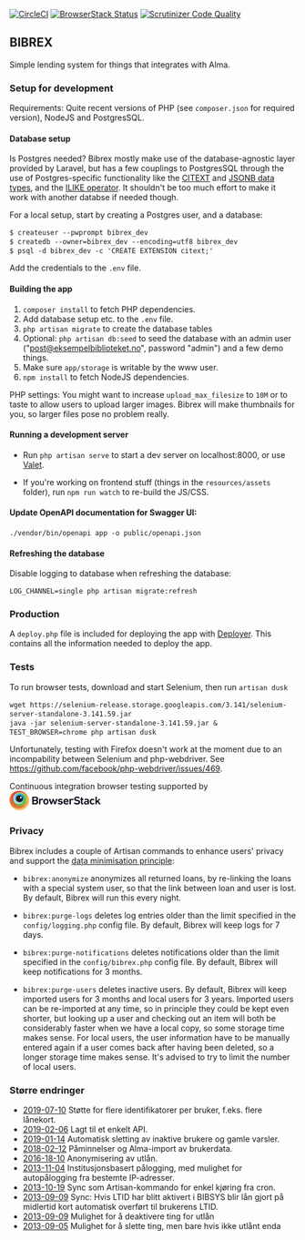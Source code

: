 [![CircleCI](https://circleci.com/gh/scriptotek/bibrex.svg?style=svg)](https://circleci.com/gh/scriptotek/bibrex)
[![BrowserStack Status](https://automate.browserstack.com/badge.svg?badge_key=MllkTUNNeUhUcTJpUGtyejA0TWZyZnVrbWlEQ0tLY0tvSjFIUURoU0p4MD0tLWsvN09mdlVNL2pwMzIzeVQ3dWZNQ1E9PQ==--fae679abc5d2ddaf2d27d77a1299b52daca21120)](https://automate.browserstack.com/public-build/MllkTUNNeUhUcTJpUGtyejA0TWZyZnVrbWlEQ0tLY0tvSjFIUURoU0p4MD0tLWsvN09mdlVNL2pwMzIzeVQ3dWZNQ1E9PQ==--fae679abc5d2ddaf2d27d77a1299b52daca21120)
[![Scrutinizer Code Quality](https://scrutinizer-ci.com/g/scriptotek/bibrex/badges/quality-score.png?b=master)](https://scrutinizer-ci.com/g/scriptotek/bibrex/?branch=master)

## BIBREX

Simple lending system for things that integrates with Alma.

### Setup for development

Requirements: Quite recent versions of PHP (see `composer.json` for required version),
NodeJS and PostgresSQL.

#### Database setup

Is Postgres needed? Bibrex mostly make use of the database-agnostic layer provided by Laravel,
but has a few couplings to PostgresSQL through the use of Postgres-specific functionality like
the [CITEXT](https://www.postgresql.org/docs/9.1/citext.html) and
[JSONB data types](https://www.postgresql.org/docs/9.4/datatype-json.html),
and the [ILIKE operator](https://www.postgresql.org/docs/8.3/functions-matching.html).
It shouldn't be too much effort to make it work with another databse if needed though.

For a local setup, start by creating a Postgres user, and a database:

    $ createuser --pwprompt bibrex_dev
    $ createdb --owner=bibrex_dev --encoding=utf8 bibrex_dev
    $ psql -d bibrex_dev -c 'CREATE EXTENSION citext;'

Add the credentials to the `.env` file.

#### Building the app

1. `composer install` to fetch PHP dependencies.
2. Add database setup etc. to the `.env` file.
3. `php artisan migrate` to create the database tables
4. Optional:
   `php artisan db:seed` to seed the database with an admin user
    ("post@eksempelbiblioteket.no", password "admin") and a few demo things.
5. Make sure `app/storage` is writable by the www user.
6. `npm install` to fetch NodeJS dependencies.

PHP settings: You might want to increase `upload_max_filesize` to `10M` or to taste
to allow users to upload larger images.
Bibrex will make thumbnails for you, so larger files pose no problem really.

#### Running a development server

* Run `php artisan serve` to start a dev server on localhost:8000,
  or use [Valet](https://laravel.com/docs/5.8/valet).

* If you're working on frontend stuff (things in the `resources/assets` folder),
  run `npm run watch` to re-build the JS/CSS.

#### Update OpenAPI documentation for Swagger UI:

    ./vendor/bin/openapi app -o public/openapi.json

#### Refreshing the database

Disable logging to database when refreshing the database:

    LOG_CHANNEL=single php artisan migrate:refresh

### Production

A `deploy.php` file is included for deploying the app with
[Deployer](https://deployer.org/).
This contains all the information needed to deploy the app.

### Tests

To run browser tests, download and start Selenium, then run `artisan dusk`

    wget https://selenium-release.storage.googleapis.com/3.141/selenium-server-standalone-3.141.59.jar
    java -jar selenium-server-standalone-3.141.59.jar &
    TEST_BROWSER=chrome php artisan dusk

Unfortunately, testing with Firefox doesn't work at the moment due to an incompability between Selenium and php-webdriver.
See https://github.com/facebook/php-webdriver/issues/469.

Continuous integration browser testing supported by <br>
<a href="https://www.browserstack.com/"><img width="160" src="./doc/browserstack.svg" alt="BrowserStack"></a>

### Privacy

Bibrex includes a couple of Artisan commands to enhance users' privacy
and support the [data minimisation principle](https://ico.org.uk/for-organisations/guide-to-data-protection/guide-to-the-general-data-protection-regulation-gdpr/principles/data-minimisation/):

* `bibrex:anonymize` anonymizes all returned loans, by re-linking the
  loans with a special system user, so that the link between loan and user
  is lost. By default, Bibrex will run this every night.

* `bibrex:purge-logs` deletes log entries older than the limit specified
  in the `config/logging.php` config file. By default, Bibrex will keep
  logs for 7 days.

* `bibrex:purge-notifications` deletes notifications older than the limit
  specified in the `config/bibrex.php` config file. By default, Bibrex will
  keep notifications for 3 months.

* `bibrex:purge-users` deletes inactive users. By default, Bibrex will keep
  imported users for 3 months and local users for 3 years. Imported users can
  be re-imported at any time, so in principle they could be kept even shorter,
  but looking up a user and checking out an item will both be considerably
  faster when we have a local copy, so some storage time makes sense.
  For local users, the user information have to be manually entered again if
  a user comes back after having been deleted, so a longer storage time makes
  sense. It's advised to try to limit the number of local users.

### Større endringer

* [2019-07-10](https://github.com/scriptotek/bibrex/commit/12989de79476134710324d54dfabbe87dc27f869) Støtte for flere identifikatorer per bruker, f.eks. flere lånekort.
* [2019-02-06](https://github.com/scriptotek/bibrex/commit/28b56049f09c4cb07908bf4e850195c68797c24d) Lagt til et enkelt API.
* [2019-01-14](https://github.com/scriptotek/bibrex/commit/3696480580898a5f2324cf2c7c85a86cdf3c8908) Automatisk sletting av inaktive brukere og gamle varsler.
* [2018-02-12](https://github.com/scriptotek/bibrex/commit/c700caf4a9508679643f45b66af5cd5dd0e1c4b2) Påminnelser og Alma-import av brukerdata.
* [2016-18-10](https://github.com/scriptotek/bibrex/commit/ae059198c7f0a59a94e1742914060d53f75efdaf) Anonymisering av utlån.
* [2013-11-04](https://github.com/scriptotek/bibrex/commit/d8377cd1e2aa8feec105d2a106a0f172d7cba908) Institusjonsbasert pålogging, med mulighet for autopålogging fra bestemte IP-adresser.
* [2013-10-19](https://github.com/scriptotek/bibrex/commit/4e6263c7760dfb9bafe9a4996637b8f231bf18c6) Sync som Artisan-kommando for enkel kjøring fra cron.
* [2013-09-09](https://github.com/scriptotek/bibrex/commit/7a90441e68396e1ad3d6ebb2c3add1b30d680760) Sync: Hvis LTID har blitt aktivert i BIBSYS blir lån gjort på midlertid kort automatisk overført til brukerens LTID.
* [2013-09-09](https://github.com/scriptotek/bibrex/commit/394c3e4608114e4fba9e00b9fe58d78f8ef8f001) Mulighet for å deaktivere ting for utlån
* [2013-09-05](https://github.com/scriptotek/bibrex/commit/0ae2d9e929da84ced1520fa676c83b280683e767) Mulighet for å slette ting, men bare hvis ikke utlånt enda

